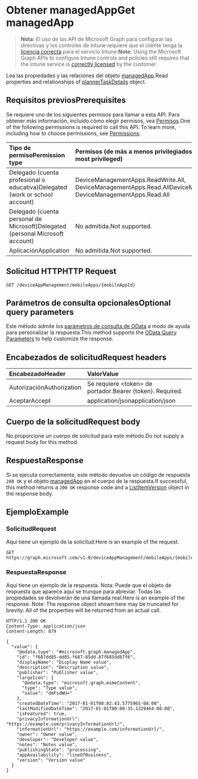 # <a name="get-managedapp"></a><span data-ttu-id="ca7c7-101">Obtener managedApp</span><span class="sxs-lookup"><span data-stu-id="ca7c7-101">Get managedApp</span></span>

> <span data-ttu-id="ca7c7-102">**Nota:** El uso de las API de Microsoft Graph para configurar las directivas y los controles de Intune requiere que el cliente tenga la [licencia correcta](https://go.microsoft.com/fwlink/?linkid=839381) para el servicio Intune.</span><span class="sxs-lookup"><span data-stu-id="ca7c7-102">**Note:** Using the Microsoft Graph APIs to configure Intune controls and policies still requires that the Intune service is [correctly licensed](https://go.microsoft.com/fwlink/?linkid=839381) by the customer.</span></span>

<span data-ttu-id="ca7c7-103">Lea las propiedades y las relaciones del objeto [managedApp](../resources/intune_apps_managedapp.md).</span><span class="sxs-lookup"><span data-stu-id="ca7c7-103">Read properties and relationships of [plannerTaskDetails](../resources/intune_apps_managedapp.md) object.</span></span>
## <a name="prerequisites"></a><span data-ttu-id="ca7c7-104">Requisitos previos</span><span class="sxs-lookup"><span data-stu-id="ca7c7-104">Prerequisites</span></span>
<span data-ttu-id="ca7c7-p101">Se requiere uno de los siguientes permisos para llamar a esta API. Para obtener más información, incluido cómo elegir permisos, vea [Permisos](../../../concepts/permissions_reference.md).</span><span class="sxs-lookup"><span data-stu-id="ca7c7-p101">One of the following permissions is required to call this API. To learn more, including how to choose permissions, see [Permissions](../../../concepts/permissions_reference.md).</span></span>

|<span data-ttu-id="ca7c7-107">Tipo de permiso</span><span class="sxs-lookup"><span data-stu-id="ca7c7-107">Permission type</span></span>|<span data-ttu-id="ca7c7-108">Permisos (de más a menos privilegiados)</span><span class="sxs-lookup"><span data-stu-id="ca7c7-108">Permissions (from least to most privileged)</span></span>|
|:---|:---|
|<span data-ttu-id="ca7c7-109">Delegado (cuenta profesional o educativa)</span><span class="sxs-lookup"><span data-stu-id="ca7c7-109">Delegated (work or school account)</span></span>|<span data-ttu-id="ca7c7-110">DeviceManagementApps.ReadWrite.All, DeviceManagementApps.Read.All</span><span class="sxs-lookup"><span data-stu-id="ca7c7-110">DeviceManagementApps.ReadWrite.All, DeviceManagementApps.Read.All</span></span>|
|<span data-ttu-id="ca7c7-111">Delegado (cuenta personal de Microsoft)</span><span class="sxs-lookup"><span data-stu-id="ca7c7-111">Delegated (personal Microsoft account)</span></span>|<span data-ttu-id="ca7c7-112">No admitida.</span><span class="sxs-lookup"><span data-stu-id="ca7c7-112">Not supported.</span></span>|
|<span data-ttu-id="ca7c7-113">Aplicación</span><span class="sxs-lookup"><span data-stu-id="ca7c7-113">Application</span></span>|<span data-ttu-id="ca7c7-114">No admitida.</span><span class="sxs-lookup"><span data-stu-id="ca7c7-114">Not supported.</span></span>|

## <a name="http-request"></a><span data-ttu-id="ca7c7-115">Solicitud HTTP</span><span class="sxs-lookup"><span data-stu-id="ca7c7-115">HTTP Request</span></span>
<!-- {
  "blockType": "ignored"
}
-->
``` http
GET /deviceAppManagement/mobileApps/{mobileAppId}
```

## <a name="optional-query-parameters"></a><span data-ttu-id="ca7c7-116">Parámetros de consulta opcionales</span><span class="sxs-lookup"><span data-stu-id="ca7c7-116">Optional query parameters</span></span>
<span data-ttu-id="ca7c7-117">Este método admite los [parámetros de consulta de OData](https://developer.microsoft.com/es-ES/graph/docs/overview/query_parameters) a modo de ayuda para personalizar la respuesta.</span><span class="sxs-lookup"><span data-stu-id="ca7c7-117">This method supports the [OData Query Parameters](https://developer.microsoft.com/es-ES/graph/docs/overview/query_parameters) to help customize the response.</span></span>
## <a name="request-headers"></a><span data-ttu-id="ca7c7-118">Encabezados de solicitud</span><span class="sxs-lookup"><span data-stu-id="ca7c7-118">Request headers</span></span>
|<span data-ttu-id="ca7c7-119">Encabezado</span><span class="sxs-lookup"><span data-stu-id="ca7c7-119">Header</span></span>|<span data-ttu-id="ca7c7-120">Valor</span><span class="sxs-lookup"><span data-stu-id="ca7c7-120">Value</span></span>|
|:---|:---|
|<span data-ttu-id="ca7c7-121">Autorización</span><span class="sxs-lookup"><span data-stu-id="ca7c7-121">Authorization</span></span>|<span data-ttu-id="ca7c7-122">Se requiere &lt;token&gt; de portador.</span><span class="sxs-lookup"><span data-stu-id="ca7c7-122">Bearer {token}. Required.</span></span>|
|<span data-ttu-id="ca7c7-123">Aceptar</span><span class="sxs-lookup"><span data-stu-id="ca7c7-123">Accept</span></span>|<span data-ttu-id="ca7c7-124">application/json</span><span class="sxs-lookup"><span data-stu-id="ca7c7-124">application/json</span></span>|

## <a name="request-body"></a><span data-ttu-id="ca7c7-125">Cuerpo de la solicitud</span><span class="sxs-lookup"><span data-stu-id="ca7c7-125">Request body</span></span>
<span data-ttu-id="ca7c7-126">No proporcione un cuerpo de solicitud para este método.</span><span class="sxs-lookup"><span data-stu-id="ca7c7-126">Do not supply a request body for this method.</span></span>

## <a name="response"></a><span data-ttu-id="ca7c7-127">Respuesta</span><span class="sxs-lookup"><span data-stu-id="ca7c7-127">Response</span></span>
<span data-ttu-id="ca7c7-128">Si se ejecuta correctamente, este método devuelve un código de respuesta `200 OK` y el objeto [managedApp](../resources/intune_apps_managedapp.md) en el cuerpo de la respuesta.</span><span class="sxs-lookup"><span data-stu-id="ca7c7-128">If successful, this method returns a `200 OK` response code and a [ListItemVersion](../resources/intune_apps_managedapp.md) object in the response body.</span></span>

## <a name="example"></a><span data-ttu-id="ca7c7-129">Ejemplo</span><span class="sxs-lookup"><span data-stu-id="ca7c7-129">Example</span></span>
### <a name="request"></a><span data-ttu-id="ca7c7-130">Solicitud</span><span class="sxs-lookup"><span data-stu-id="ca7c7-130">Request</span></span>
<span data-ttu-id="ca7c7-131">Aquí tiene un ejemplo de la solicitud.</span><span class="sxs-lookup"><span data-stu-id="ca7c7-131">Here is an example of the request.</span></span>
``` http
GET https://graph.microsoft.com/v1.0/deviceAppManagement/mobileApps/{mobileAppId}
```

### <a name="response"></a><span data-ttu-id="ca7c7-132">Respuesta</span><span class="sxs-lookup"><span data-stu-id="ca7c7-132">Response</span></span>
<span data-ttu-id="ca7c7-p102">Aquí tiene un ejemplo de la respuesta. Nota: Puede que el objeto de respuesta que aparece aquí se trunque para abreviar. Todas las propiedades se devolverán de una llamada real.</span><span class="sxs-lookup"><span data-stu-id="ca7c7-p102">Here is an example of the response. Note: The response object shown here may be truncated for brevity. All of the properties will be returned from an actual call.</span></span>
``` http
HTTP/1.1 200 OK
Content-Type: application/json
Content-Length: 879

{
  "value": {
    "@odata.type": "#microsoft.graph.managedApp",
    "id": "f687dd85-dd85-f687-85dd-87f685dd87f6",
    "displayName": "Display Name value",
    "description": "Description value",
    "publisher": "Publisher value",
    "largeIcon": {
      "@odata.type": "microsoft.graph.mimeContent",
      "type": "Type value",
      "value": "dmFsdWU="
    },
    "createdDateTime": "2017-01-01T00:02:43.5775965-08:00",
    "lastModifiedDateTime": "2017-01-01T00:00:35.1329464-08:00",
    "isFeatured": true,
    "privacyInformationUrl": "https://example.com/privacyInformationUrl/",
    "informationUrl": "https://example.com/informationUrl/",
    "owner": "Owner value",
    "developer": "Developer value",
    "notes": "Notes value",
    "publishingState": "processing",
    "appAvailability": "lineOfBusiness",
    "version": "Version value"
  }
}
```



